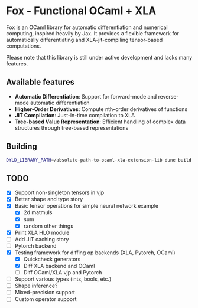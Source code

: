 # Fox - Functional OCaml + XLA

Fox is an OCaml library for automatic differentiation and numerical computing,
inspired heavily by Jax. It provides a flexible framework for automatically
differentiating and XLA-jit-compiling tensor-based computations.

Please note that this library is still under active development and lacks
many features.

## Available features

- **Automatic Differentiation**: Support for forward-mode and reverse-mode automatic differentiation
- **Higher-Order Derivatives**: Compute nth-order derivatives of functions
- **JIT Compilation**: Just-in-time compilation to XLA
- **Tree-based Value Representation**: Efficient handling of complex data structures through tree-based representations

<!-- TODO: add usage example -->

## Building

```bash
DYLD_LIBRARY_PATH=/absolute-path-to-ocaml-xla-extension-lib dune build @default @runtest -w
```

## TODO

- [x] Support non-singleton tensors in vjp
- [x] Better shape and type story
- [x] Basic tensor operations for simple neural network example
  - [x] 2d matmuls
  - [x] sum
  - [x] random other things
- [x] Print XLA HLO module
- [ ] Add JIT caching story
- [ ] Pytorch backend
- [x] Testing framework for diffing op backends (XLA, Pytorch, OCaml)
  - [x] Quickcheck generators
  - [x] Diff XLA backend and OCaml
  - [ ] Diff OCaml/XLA vjp and Pytorch
- [ ] Support various types (ints, bools, etc.)
- [ ] Shape inference?
- [ ] Mixed-precision support
- [ ] Custom operator support